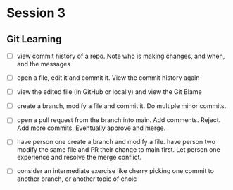 # Session 3
## Git Learning
- [ ] view commit history of a repo.  Note who is making changes, and when, and the messages

- [ ] open a file, edit it and commit it.  View the commit history again

- [ ] view the edited file (in GitHub or locally) and view the Git Blame

- [ ] create a branch, modify a file and commit it.  Do multiple minor commits.

- [ ] open a pull request from the branch into main.  Add comments.  Reject.  Add more commits.  Eventually approve and merge.

- [ ] have person one create a branch and modify a file.  have person two modify the same file and PR their change to main first.  Let person one experience and resolve the merge conflict.

- [ ] consider an intermediate exercise like cherry picking one commit to another branch, or another topic of choic
